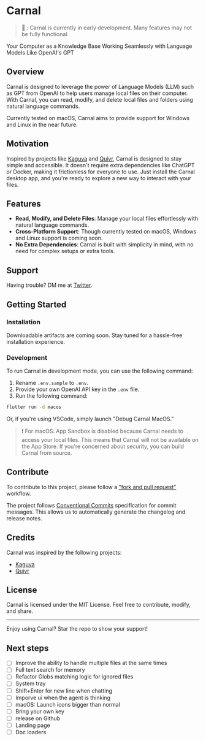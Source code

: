 # Carnal
> 🚧 : Carnal is currently in early development. Many features may not be fully functional.

Your Computer as a Knowledge Base Working Seamlessly with Language Models Like OpenAI's GPT

## Overview
Carnal is designed to leverage the power of Language Models (LLM) such as GPT from OpenAI to help users manage local files on their computer. With Carnal, you can read, modify, and delete local files and folders using natural language commands.

Currently tested on macOS, Carnal aims to provide support for Windows and Linux in the near future.

## Motivation
Inspired by projects like [Kaguya](https://github.com/ykdojo/kaguya) and [Quivr](https://github.com/StanGirard/quivr), Carnal is designed to stay simple and accessible. It doesn't require extra dependencies like ChatGPT or Docker, making it frictionless for everyone to use. Just install the Carnal desktop app, and you're ready to explore a new way to interact with your files.

## Features
- **Read, Modify, and Delete Files**: Manage your local files effortlessly with natural language commands.
- **Cross-Platform Support**: Though currently tested on macOS, Windows and Linux support is coming soon.
- **No Extra Dependencies**: Carnal is built with simplicity in mind, with no need for complex setups or extra tools.
  
## Support

Having trouble? DM me at [Twitter](https://twitter.com/derekxinzhewang).

## Getting Started
### Installation
Downloadable artifacts are coming soon. Stay tuned for a hassle-free installation experience.

### Development
To run Carnal in development mode, you can use the following command:
1. Rename `.env.sample` to `.env`.
2. Provide your own OpenAI API key in the `.env` file.
3. Run the following command:

```bash
flutter run -d macos
```

Or, if you're using VSCode, simply launch "Debug Carnal MacOS."

> ❗️ For macOS: App Sandbox is disabled because Carnal needs to access your local files. This means that Carnal will not be available on the App Store. If you're concerned about security, you can build Carnal from source.

## Contribute
To contribute to this project, please follow a
["fork and pull request"](https://github.com/firstcontributions/first-contributions) workflow.

The project follows [Conventional Commits](https://www.conventionalcommits.org/) specification for commit messages.
This allows us to automatically generate the changelog and release notes.

## Credits
Carnal was inspired by the following projects:
- [Kaguya](https://github.com/ykdojo/kaguya)
- [Quivr](https://github.com/StanGirard/quivr)

## License
Carnal is licensed under the MIT License. Feel free to contribute, modify, and share.

---
Enjoy using Carnal? Star the repo to show your support!

## Next steps
- [ ] Improve the ability to handle multiple files at the same times
- [ ] Full text search for memory
- [ ] Refactor Globs matching logic for ignored files
- [ ] System tray
- [ ] Shift+Enter for new line when chatting
- [ ] Imporve ui when the agent is thinking
- [ ] macOS: Launch icons bigger than normal
- [ ] Bring your own key
- [ ] release on Github
- [ ] Landing page
- [ ] Doc loaders